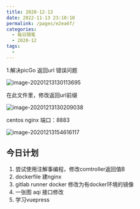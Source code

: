 ```yaml
---
title: 2020-12-13
date: 2022-11-13 23:10:10
permalink: /pages/e2ea6f/
categories:
  - 每日随笔
  - 2020-12
tags:
  - 
---
```

1.解决picGo 返回url 错误问题

![image-20201213130113695](C:\Users\16678\AppData\Roaming\Typora\typora-user-images\image-20201213130113695.png)

在此文件里，修改返回url前缀

![image-20201213130209038](C:\Users\16678\AppData\Roaming\Typora\typora-user-images\image-20201213130209038.png)



centos nginx 端口：8883

 ![image-20201213154616117](C:\Users\16678\AppData\Roaming\Typora\typora-user-images\image-20201213154616117.png)



## 今日计划

1. 尝试使用注解事编程，修改comtroller返回值B
2. dockerfile 建nginx
3. gitlab runner docker 修改为有docker环境的镜像
4. 一张图 aqi 接口修改
5. 学习vuepress